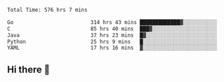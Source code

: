 <!--START_SECTION:waka-->

```txt
Total Time: 576 hrs 7 mins

Go                         314 hrs 43 mins █████████████▓░░░░░░░░░░░   54.53 %
C                          85 hrs 40 mins  ███▓░░░░░░░░░░░░░░░░░░░░░   14.84 %
Java                       37 hrs 23 mins  █▓░░░░░░░░░░░░░░░░░░░░░░░   06.48 %
Python                     25 hrs 9 mins   █░░░░░░░░░░░░░░░░░░░░░░░░   04.36 %
YAML                       17 hrs 16 mins  ▓░░░░░░░░░░░░░░░░░░░░░░░░   02.99 %
```

<!--END_SECTION:waka-->

## Hi there 👋

<!--
**prorok210/prorok210** is a ✨ _special_ ✨ repository because its `README.md` (this file) appears on your GitHub profile.

Here are some ideas to get you started:

- 🔭 I’m currently working on ...
- 🌱 I’m currently learning ...
- 👯 I’m looking to collaborate on ...
- 🤔 I’m looking for help with ...
- 💬 Ask me about ...
- 📫 How to reach me: ...
- 😄 Pronouns: ...
- ⚡ Fun fact: ...
-->
